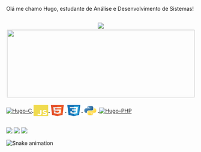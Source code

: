 Olá me chamo Hugo, estudante de Análise e Desenvolvimento de Sistemas!
##

<div align="center">
  <a href="https://github.com/rafaballerini">
  <img height="180em" src="https://github-readme-stats.vercel.app/api?username=hugoromerito&show_icons=true&include_all_commits=true&count_private=true&border_radius=20&locale=pt-br&bg_color=222831&icon_color=FD7014&title_color=FD7014&text_color=DBD8E3"/>
  <img height="180em" width="500em" src="https://github-readme-stats.vercel.app/api/top-langs/?username=hugoromerito&layout=compact&langs_count=7&theme=react&border-radius=20&locale=pt-br&bg_color=222831&title_color=FD7014&text_color=DBD8E3"/>
</div>
  <div style="display: inline_block"><br>
    <img align="center" alt="Hugo-C" height="30" width="40" src="https://cdn.jsdelivr.net/gh/devicons/devicon/icons/c/c-original.svg" />
    <img align="center" alt="Hugp-Js" height="30" width="40" src="https://raw.githubusercontent.com/devicons/devicon/master/icons/javascript/javascript-plain.svg">
    <img align="center" alt="Hugo-HTML" height="30" width="40" src="https://raw.githubusercontent.com/devicons/devicon/master/icons/html5/html5-original.svg">
    <img align="center" alt="Hugo-CSS" height="30" width="40" src="https://raw.githubusercontent.com/devicons/devicon/master/icons/css3/css3-original.svg">
    <img align="center" alt="Hugo-Python" height="30" width="40" src="https://raw.githubusercontent.com/devicons/devicon/master/icons/python/python-original.svg">
    <img align="center" alt="Hugo-PHP" height="30" width="40" src="https://cdn.jsdelivr.net/gh/devicons/devicon/icons/php/php-original.svg" />
</div>

  ##
  
<div> 
  <a href="https://instagram.com/hugo.queiroz_" target="_blank"><img src="https://img.shields.io/badge/-Instagram-%23E4405F?style=for-the-badge&logo=instagram&logoColor=white" target="_blank"></a>
  <a href = "mailto:contatohugoromerito@gmail.com"><img src="https://img.shields.io/badge/-Gmail-%23333?style=for-the-badge&logo=gmail&logoColor=white" target="_blank"></a>
  <a href="https://www.linkedin.com/in/hugo-queiroz-2021" target="_blank"><img src="https://img.shields.io/badge/-LinkedIn-%230077B5?style=for-the-badge&logo=linkedin&logoColor=white" target="_blank"></a> 
 
![Snake animation](https://github.com/hugoromerito/hugoromerito/blob/output/github-contribution-grid-snake.svg)
 
</div>
